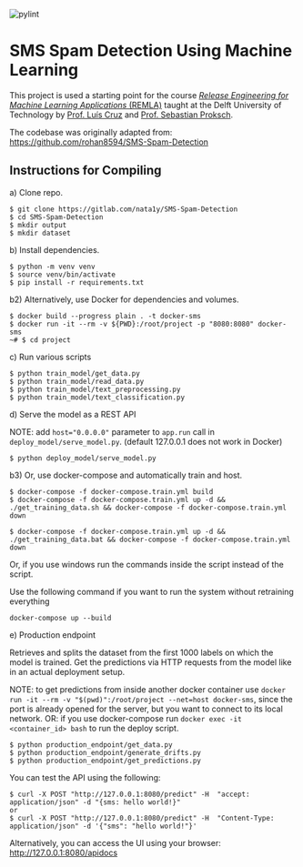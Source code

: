 ![pylint](https://nata1y.gitlab.io/SMS-Spam-Detection/pyling.svg)

# SMS Spam Detection Using Machine Learning

This project is used a starting point for the course [*Release Engineering for Machine Learning Applications* (REMLA)] taught at the Delft University of Technology by [Prof. Luís Cruz] and [Prof. Sebastian Proksch].

The codebase was originally adapted from: https://github.com/rohan8594/SMS-Spam-Detection

## Instructions for Compiling

a) Clone repo.

```
$ git clone https://gitlab.com/nata1y/SMS-Spam-Detection
$ cd SMS-Spam-Detection
$ mkdir output
$ mkdir dataset
```

b) Install dependencies.

```
$ python -m venv venv
$ source venv/bin/activate
$ pip install -r requirements.txt
```

b2) Alternatively, use Docker for dependencies and volumes.

```
$ docker build --progress plain . -t docker-sms
$ docker run -it --rm -v ${PWD}:/root/project -p "8080:8080" docker-sms
~# $ cd project
```

c) Run various scripts

```
$ python train_model/get_data.py
$ python train_model/read_data.py
$ python train_model/text_preprocessing.py
$ python train_model/text_classification.py
```

d) Serve the model as a REST API

NOTE: add `host="0.0.0.0"` parameter to `app.run` call in `deploy_model/serve_model.py`. (default 127.0.0.1 does not work in Docker)

```
$ python deploy_model/serve_model.py
```

b3) Or, use docker-compose and automatically train and host.

```
$ docker-compose -f docker-compose.train.yml build
$ docker-compose -f docker-compose.train.yml up -d && ./get_training_data.sh && docker-compose -f docker-compose.train.yml down

$ docker-compose -f docker-compose.train.yml up -d && ./get_training_data.bat && docker-compose -f docker-compose.train.yml down

```

Or, if you use windows run the commands inside the script instead of the script.

Use the following command if you want to run the system without retraining everything
```
docker-compose up --build
```

e) Production endpoint

Retrieves and splits the dataset from the first 1000 labels on which the model is trained. 
Get the predictions via HTTP requests from the model like in an actual deployment setup.

NOTE: to get predictions from inside another docker container use `docker run -it --rm -v "$(pwd)":/root/project --net=host docker-sms`, since the port is already opened for the server, but you want to connect to its local network.
OR: if you use docker-compose run `docker exec -it <container_id> bash` to run the deploy script.

```
$ python production_endpoint/get_data.py
$ python production_endpoint/generate_drifts.py
$ python production_endpoint/get_predictions.py
```

You can test the API using the following:

```
$ curl -X POST "http://127.0.0.1:8080/predict" -H  "accept: application/json" -d "{sms: hello world!}"
or
$ curl -X POST "http://127.0.0.1:8080/predict" -H  "Content-Type: application/json" -d '{"sms": "hello world!"}'
```

Alternatively, you can access the UI using your browser: http://127.0.0.1:8080/apidocs

[*Release Engineering for Machine Learning Applications* (REMLA)]: https://se.ewi.tudelft.nl/remla/ 
[Prof. Luís Cruz]: https://luiscruz.github.io/
[Prof. Sebastian Proksch]: https://proks.ch/

